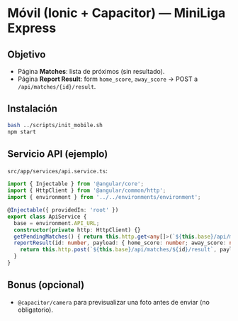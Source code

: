 # Móvil (Ionic + Capacitor) — MiniLiga Express

## Objetivo
- Página **Matches**: lista de próximos (sin resultado).
- Página **Report Result**: form `home_score`, `away_score` → POST a `/api/matches/{id}/result`.

## Instalación
```bash
bash ../scripts/init_mobile.sh
npm start
```

## Servicio API (ejemplo)
`src/app/services/api.service.ts`:
```ts
import { Injectable } from '@angular/core';
import { HttpClient } from '@angular/common/http';
import { environment } from '../../environments/environment';

@Injectable({ providedIn: 'root' })
export class ApiService {
  base = environment.API_URL;
  constructor(private http: HttpClient) {}
  getPendingMatches() { return this.http.get<any[]>(`${this.base}/api/matches?played=false`); } // o mock
  reportResult(id: number, payload: { home_score: number; away_score: number }) {
    return this.http.post(`${this.base}/api/matches/${id}/result`, payload);
  }
}
```

## Bonus (opcional)
- `@capacitor/camera` para previsualizar una foto antes de enviar (no obligatorio).